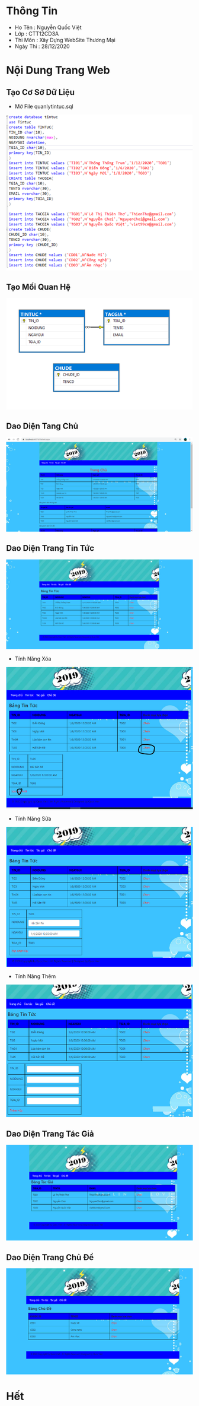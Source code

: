 
# Thông Tin
- Ho Tên : Nguyễn Quốc Việt
- Lớp : CTT12CD3A
- Thi Môn : Xây Dựng WebSite Thương Mại
- Ngày Thi : 28/12/2020

# Nội Dung Trang Web

## Tạo Cơ Sỡ Dữ Liệu

- Mở File  quanlytintuc.sql

![Image](AnhThi/h0.png)

## Tạo Mối Quan Hệ

![Image](AnhThi/h1.png)

## Dao Diện Tang Chủ

![Image](AnhThi/h2.png)

## Dao Diện Trang Tin Tức

![Image](AnhThi/TT1.png)

- Tính Năng Xóa

![Image](AnhThi/TTXao.png)

- Tính Năng Sữa

![Image](AnhThi/TTSua.png)

- Tính Năng Thêm

![Image](AnhThi/TTThem.png)

## Dao Diện Trang Tác Giả

![Image](AnhThi/TG.png)

## Dao Diện Trang Chủ Đề

![Image](AnhThi/CD.png)

# Hết



